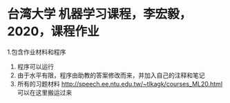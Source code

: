 # 台湾大学 机器学习课程，李宏毅，2020，课程作业
1.包含作业材料和程序
 1. 程序可以运行
 2. 由于水平有限，程序由助教的答案修改而来，并加入自己的注释和笔记
2. 所有的习题材料 http://speech.ee.ntu.edu.tw/~tlkagk/courses_ML20.html 可以在这里搬运过来
